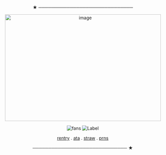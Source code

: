 <div align="center">

  ★ ──────────────────────────────
    

<img width="491" height="337" alt="image" src="https://files.catbox.moe/a9ofur.png" />

  ![fans](https://komarev.com/ghpvc/?username=chanceglazer&color=75bf72&style=plastic-square)  ![Label](https://img.shields.io/badge/note-sam%20glazer%20for%20life-866199)


[rentry](https://rentry.co/cdarchive_) . [ata](https://samuelfrnwilliams.atabook.org/) . [straw](https://ozolog1fan.straw.page/)  .  [prns](https://en.pronouns.page/@__.jas)


 ────────────────────────────── ★

</div>
